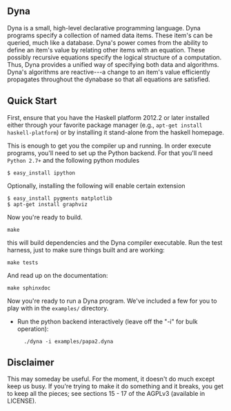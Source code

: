 Dyna
----

Dyna is a small, high-level declarative programming language. Dyna programs
specify a collection of named data items. These item's can be queried, much like
a database. Dyna's power comes from the ability to define an item's value by
relating other items with an equation. These possibly recursive equations
specify the logical structure of a computation. Thus, Dyna provides a unified
way of specifying both data and algorithms. Dyna's algorithms are reactive---a
change to an item's value efficiently propagates throughout the dynabase so that
all equations are satisfied.


Quick Start
-----------

First, ensure that you have the Haskell platform 2012.2 or later installed
either through your favorite package manager (e.g., `apt-get install
haskell-platform`) or by installing it stand-alone from the haskell homepage.

This is enough to get you the compiler up and running. In order execute
programs, you'll need to set up the Python backend. For that you'll need `Python
2.7+` and the following python modules

    $ easy_install ipython

Optionally, installing the following will enable certain extension

    $ easy_install pygments matplotlib
    $ apt-get install graphviz

Now you're ready to build.

    make

this will build dependencies and the Dyna compiler executable.  Run the test
harness, just to make sure things built and are working:

    make tests

And read up on the documentation:

    make sphinxdoc

Now you're ready to run a Dyna program. We've included a few for you to play
with in the `examples/` directory.

* Run the python backend interactively (leave off the "-i" for bulk operation):

        ./dyna -i examples/papa2.dyna


Disclaimer
----------

This may someday be useful.  For the moment, it doesn't do much except keep
us busy.  If you're trying to make it do something and it breaks, you get to
keep all the pieces; see sections 15 - 17 of the AGPLv3 (available in
LICENSE).

